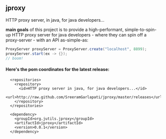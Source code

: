 ## jproxy
HTTP proxy server, in java, for java developers...

**main goals** of this project is to provide a high-performant, simple-to-spin-up HTTP proxy server for java developers - where they can spin off a proxy-server - with an API as-simple-as:

```java
ProxyServer proxyServer = ProxyServer.create("localhost", 8899);
proxyServer.start(ex -> {});
// boom!
```

#### Here's the pom coordinates for the latest release:

```  
  <repositories>
    <repository>
      <id>HTTP proxy server in java, for java developers...</id>
      <url>http://raw.github.com/SreeramGarlapati/jproxy/master/releases</url>
    </repository>
  </repositories>
```

```
  <dependency>
    <groupId>org.jutils.jproxy</groupId>
    <artifactId>jproxy</artifactId>
    <version>0.0.1</version>
  </dependency>
```

